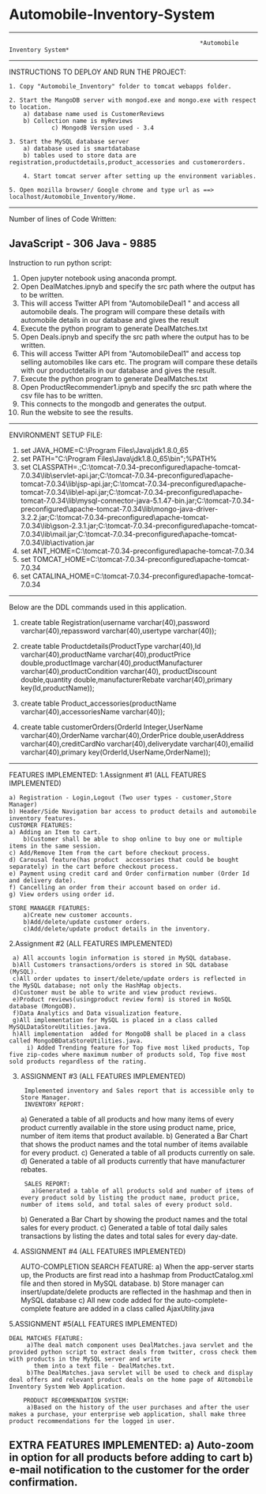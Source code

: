# Automobile-Inventory-System
-------------------------------------------------------------------------------------------------------------------------------------------------------------------------------------------------------------
		                          	     				  *Automobile Inventory System*
-------------------------------------------------------------------------------------------------------------------------------------------------------------------------------------------------------------
INSTRUCTIONS TO DEPLOY AND RUN THE PROJECT:

 	1. Copy "Automobile_Inventory" folder to tomcat webapps folder.

	2. Start the MangoDB server with mongod.exe and mongo.exe with respect to location. 
		a) database name used is CustomerReviews
		b) Collection name is myReviews
                c) MongodB Version used - 3.4

	3. Start the MySQL database server
		a) database used is smartdatabase
		b) tables used to store data are registration,productdetails,product_accessories and customerorders.

        4. Start tomcat server after setting up the environment variables.

 	5. Open mozilla browser/ Google chrome and type url as ==> localhost/Automobile_Inventory/Home.

-------------------------------------------------------------------------------------------------------------------------------------------------------------------------------------------------------------
Number of lines of Code Written:

JavaScript - 306
Java - 9885
-------------------------------------------------------------------------------------------------------------------------------------------------------------------------------------------------------------

Instruction to run python script:

 1. Open jupyter notebook using anaconda prompt.
 2. Open DealMatches.ipnyb and specify the src path where the output has to be written.
 3. This will access Twitter API from "AutomobileDeal1 " and access all automobile deals. The program will compare these details with automobile details in our database and gives the result
 4. Execute the python program to generate DealMatches.txt
 5. Open Deals.ipnyb and specify the src path where the output has to be written.
 6. This will access Twitter API from "AutomobileDeal1" and access top selling automobiles like cars etc. The program will compare these details with our productdetails in our database and gives the result.
 7. Execute the python program to generate DealMatches.txt
 8. Open ProductRecommender1.ipnyb and specify the src path where the csv file has to be written.
 9. This connects to the mongodb and generates the output.
 10. Run the website to see the results.

---------------------------------------------------------------------------------------------------------------------------------------------------------------------------------------------------------------

ENVIRONMENT SETUP FILE:
 1. set JAVA_HOME=C:\Program Files\Java\jdk1.8.0_65
 2. set PATH="C:\Program Files\Java\jdk1.8.0_65\bin";%PATH%
 3. set CLASSPATH=.;C:\tomcat-7.0.34-preconfigured\apache-tomcat-7.0.34\lib\servlet-api.jar;C:\tomcat-7.0.34-preconfigured\apache-tomcat-7.0.34\lib\jsp-api.jar;C:\tomcat-7.0.34-preconfigured\apache-tomcat-7.0.34\lib\el-api.jar;C:\tomcat-7.0.34-preconfigured\apache-tomcat-7.0.34\lib\mysql-connector-java-5.1.47-bin.jar;C:\tomcat-7.0.34-preconfigured\apache-tomcat-7.0.34\lib\mongo-java-driver-3.2.2.jar;C:\tomcat-7.0.34-preconfigured\apache-tomcat-7.0.34\lib\gson-2.3.1.jar;C:\tomcat-7.0.34-preconfigured\apache-tomcat-7.0.34\lib\mail.jar;C:\tomcat-7.0.34-preconfigured\apache-tomcat-7.0.34\lib\activation.jar
 4. set ANT_HOME=C:\tomcat-7.0.34-preconfigured\apache-tomcat-7.0.34
 5. set TOMCAT_HOME=C:\tomcat-7.0.34-preconfigured\apache-tomcat-7.0.34
 6. set CATALINA_HOME=C:\tomcat-7.0.34-preconfigured\apache-tomcat-7.0.34

--------------------------------------------------------------------------------------------------------------------------------------------------------------------------------------------------------------

Below are the DDL commands used in this application.
 1. create table Registration(username varchar(40),password varchar(40),repassword varchar(40),usertype varchar(40));

 2. create table Productdetails(ProductType varchar(40),Id varchar(40),productName varchar(40),productPrice double,productImage varchar(40),productManufacturer varchar(40),productCondition varchar(40),
    productDiscount double,quantity double,manufacturerRebate varchar(40),primary key(Id,productName));

 3. create table Product_accessories(productName varchar(40),accessoriesName varchar(40));

 4.  create table customerOrders(OrderId Integer,UserName varchar(40),OrderName varchar(40),OrderPrice double,userAddress varchar(40),creditCardNo varchar(40),deliverydate varchar(40),emailid varchar(40),primary key(OrderId,UserName,OrderName));
---------------------------------------------------------------------------------------------------------------------------------------------------------------------------------------------------------------------

FEATURES IMPLEMENTED:
1.Assignment #1 (ALL FEATURES IMPLEMENTED)

  	a) Registration - Login,Logout (Two user types - customer,Store Manager)
  	b) Header/Side Navigation bar access to product details and automobile inventory features.
    CUSTOMER FEATURES:
   	a) Adding an Item to cart.
        b)Customer shall be able to shop online to buy one or multiple items in the same session.
   	c) Add/Remove Item from the cart before checkout process.
   	d) Carousal feature(has product  accessories that could be bought separately) in the cart before checkout process.
   	e) Payment using credit card and Order confirmation number (Order Id and delivery date).
   	f) Cancelling an order from their account based on order id.
   	g) View orders using order id.

    STORE MANAGER FEATURES:
        a)Create new customer accounts.
        b)Add/delete/update customer orders.
        c)Add/delete/update product details in the inventory.

2.Assignment #2 (ALL FEATURES IMPLEMENTED)

	 a) All accounts login information is stored in MySQL database.
	 b)All Customers transactions/orders is stored in SQL database (MySQL).
	 c)All order updates to insert/delete/update orders is reflected in the MySQL database; not only the HashMap objects.
	 d)Customer must be able to write and view product reviews.
	 e)Product reviews(usingproduct review form) is stored in NoSQL database (MongoDB).
	 f)Data Analytics and Data visualization feature. 
	 g)All implementation for MySQL is placed in a class called MySQLDataStoreUtilities.java.
	 h)All implementation  added for MongoDB shall be placed in a class called MongoDBDataStoreUtilities.java.
         i) Added Trending feature for Top five most liked products, Top five zip-codes where maximum number of products sold, Top five most sold products regardless of the rating.
   
3. ASSIGNMENT #3 (ALL FEATURES IMPLEMENTED)
        
        Implemented inventory and Sales report that is accessible only to Store Manager.
        INVENTORY REPORT:
	  a) Generated a table of all products and how many items of every product currently available in the store using product name, price, number of item items that product available.
	  b) Generated a Bar Chart that shows the product names and the total number of items available for every product.
	  c) Generated a table of all products currently on sale.
	  d) Generated a table of all products currently that have manufacturer rebates.

        SALES REPORT:
          a)Generated a table of all products sold and number of items of every product sold by listing the product name, product price, number of items sold, and total sales of every product sold.
	  b) Generated a Bar Chart by showing the product names and the total sales for every product.
	  c) Generated a table of total daily sales transactions by listing the dates and total sales for every day-date.

4. ASSIGNMENT #4 (ALL FEATURES IMPLEMENTED)

	AUTO-COMPLETION SEARCH FEATURE:
	  a) When the app-server starts up, the Products are first read into a hashmap from ProductCatalog.xml file and then stored in MySQL database.
	  b) Store manager can insert/update/delete products are reflected in the hashmap and then in MySQL database
	  c) All new code added for the auto-complete-complete feature are added in a class called AjaxUtility.java

5.ASSIGNMENT #5(ALL FEATURES IMPLEMENTED)

	DEAL MATCHES FEATURE:
         a)The deal match component uses DealMatches.java servlet and the provided python script to extract deals from twitter, cross check them with products in the MySQL server and write
           them into a text file - DealMatches.txt.
         b)The DealMatches.java servlet will be used to check and display deal offers and relevant product deals on the home page of AUtomobile Inventory System Web Application.

        PRODUCT RECOMMENDATION SYSTEM:
         a)Based on the history of the user purchases and after the user makes a purchase, your enterprise web application, shall make three product recommendations for the logged in user.

EXTRA FEATURES IMPLEMENTED:
      a) Auto-zoom in option for all products before adding to cart
      b) e-mail notification to the customer for the order confirmation.
-------------------------------------------------------------------------------------------------------------------------------------------------------------------------------------------------------------
	
	
